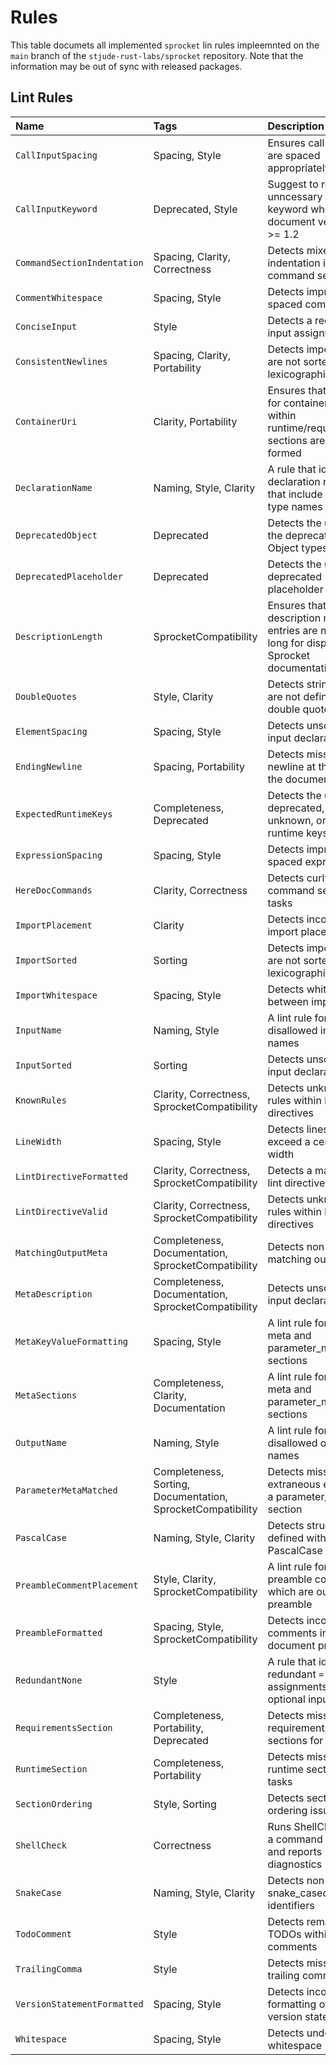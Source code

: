 # Rules

This table documets all implemented `sprocket` lin rules impleemnted on the `main` branch of the `stjude-rust-labs/sprocket` repository. Note that the information may be out of sync with released packages.

## Lint Rules

| Name | Tags | Description |
|:-|:-|:-|
| `CallInputSpacing` | Spacing, Style | Ensures call inputs are spaced appropriately |
| `CallInputKeyword` | Deprecated, Style | Suggest to remove unncessary `input:` keyword when document version is >= 1.2 |
| `CommandSectionIndentation` | Spacing, Clarity, Correctness | Detects mixed indentation in a command section |
| `CommentWhitespace` | Spacing, Style | Detects improperly spaced comments |
| `ConciseInput` | Style | Detects a redundant input assignment |
| `ConsistentNewlines` | Spacing, Clarity, Portability | Detects imports that are not sorted lexicographically |
| `ContainerUri` | Clarity, Portability | Ensures that values for container keys within runtime/requirements sections are well-formed |
| `DeclarationName` | Naming, Style, Clarity | A rule that identifies declaration names that include their type names |
| `DeprecatedObject` | Deprecated | Detects the use of the deprecated Object types |
| `DeprecatedPlaceholder` | Deprecated | Detects the use of a deprecated placeholder options |
| `DescriptionLength` | SprocketCompatibility | Ensures that description meta entries are not too long for display in Sprocket documentation |
| `DoubleQuotes` | Style, Clarity | Detects strings that are not defined with double quotes |
| `ElementSpacing` | Spacing, Style | Detects unsorted input declarations |
| `EndingNewline` | Spacing, Portability | Detects missing newline at the end of the document |
| `ExpectedRuntimeKeys` | Completeness, Deprecated | Detects the use of deprecated, unknown, or missing runtime keys |
| `ExpressionSpacing` | Spacing, Style | Detects improperly spaced expressions |
| `HereDocCommands` | Clarity, Correctness | Detects curly command section for tasks |
| `ImportPlacement` | Clarity | Detects incorrect import placements |
| `ImportSorted` | Sorting | Detects imports that are not sorted lexicographically |
| `ImportWhitespace` | Spacing, Style | Detects whitespace between imports |
| `InputName` | Naming, Style | A lint rule for disallowed input names |
| `InputSorted` | Sorting | Detects unsorted input declarations |
| `KnownRules` | Clarity, Correctness, SprocketCompatibility | Detects unknown rules within lint directives |
| `LineWidth` | Spacing, Style | Detects lines that exceed a certain width |
| `LintDirectiveFormatted` | Clarity, Correctness, SprocketCompatibility | Detects a malformed lint directive |
| `LintDirectiveValid` | Clarity, Correctness, SprocketCompatibility | Detects unknown rules within lint directives |
| `MatchingOutputMeta` | Completeness, Documentation, SprocketCompatibility | Detects non-matching outputs |
| `MetaDescription` | Completeness, Documentation, SprocketCompatibility | Detects unsorted input declarations |
| `MetaKeyValueFormatting` | Spacing, Style | A lint rule for missing meta and parameter_meta sections |
| `MetaSections` | Completeness, Clarity, Documentation | A lint rule for missing meta and parameter_meta sections |
| `OutputName` | Naming, Style | A lint rule for disallowed output names |
| `ParameterMetaMatched` | Completeness, Sorting, Documentation, SprocketCompatibility | Detects missing or extraneous entries in a parameter_meta section |
| `PascalCase` | Naming, Style, Clarity | Detects structs defined without a PascalCase name |
| `PreambleCommentPlacement` | Style, Clarity, SprocketCompatibility | A lint rule for flagging preamble comments which are outside the preamble |
| `PreambleFormatted` | Spacing, Style, SprocketCompatibility | Detects incorrect comments in a document preamble |
| `RedundantNone` | Style | A rule that identifies redundant `= None` assignments for optional inputs |
| `RequirementsSection` | Completeness, Portability, Deprecated | Detects missing requirements sections for tasks |
| `RuntimeSection` | Completeness, Portability | Detects missing runtime sections for tasks |
| `SectionOrdering` | Style, Sorting | Detects section ordering issues |
| `ShellCheck` | Correctness | Runs ShellCheck on a command section and reports diagnostics |
| `SnakeCase` | Naming, Style, Clarity | Detects non-snake_cased identifiers |
| `TodoComment` | Style | Detects remaining TODOs within comments |
| `TrailingComma` | Style | Detects missing trailing commas |
| `VersionStatementFormatted` | Spacing, Style | Detects incorrect formatting of the version statement |
| `Whitespace` | Spacing, Style | Detects undesired whitespace |
